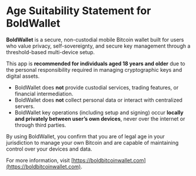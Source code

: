 # Age Suitability Statement for BoldWallet

**BoldWallet** is a secure, non-custodial mobile Bitcoin wallet built for users who value privacy, self-sovereignty, and secure key management through a threshold-based multi-device setup.

This app is **recommended for individuals aged 18 years and older** due to the personal responsibility required in managing cryptographic keys and digital assets.

- BoldWallet does **not** provide custodial services, trading features, or financial intermediation.
- BoldWallet does **not** collect personal data or interact with centralized servers.
- BoldWallet key operations (including setup and signing) occur **locally and privately between user’s own devices**, never over the internet or through third parties. 

By using BoldWallet, you confirm that you are of legal age in your jurisdiction to manage your own Bitcoin and are capable of maintaining control over your devices and data.

For more information, visit [https://boldbitcoinwallet.com](https://boldbitcoinwallet.com).
